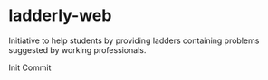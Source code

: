 # ladderly-web
Initiative to help students by providing ladders containing problems suggested by working professionals.

Init Commit
